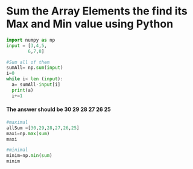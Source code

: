 
# Sum the Array Elements the find its Max and Min value using Python
```python
import numpy as np
input = [3,4,5,
        6,7,8]

#Sum all of them
sumAll= np.sum(input)
i=0
while i< len (input):
  a= sumAll-input[i]
  print(a)
  i+=1
```
#### The answer should be **30 29 28 27 26 25**
```python  
#maximal
allSum =[30,29,28,27,26,25]
maxi=np.max(sum)
maxi

#minimal
minim=np.min(sum)
minim
```

